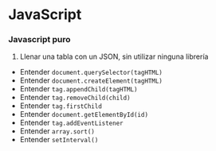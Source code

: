 JavaScript
==============================================

### Javascript puro
1. Llenar una tabla con un JSON, sin utilizar ninguna librería
  + Entender ```document.querySelector(tagHTML)```
  + Entender ```document.createElement(tagHTML)```
  + Entender ```tag.appendChild(tagHTML)```
  + Entender ```tag.removeChild(child)```
  + Entender ```tag.firstChild```
  + Entender ```document.getElementById(id)```
  + Entender ```tag.addEventListener```
  + Entender ```array.sort()```
  + Entender ```setInterval()```
